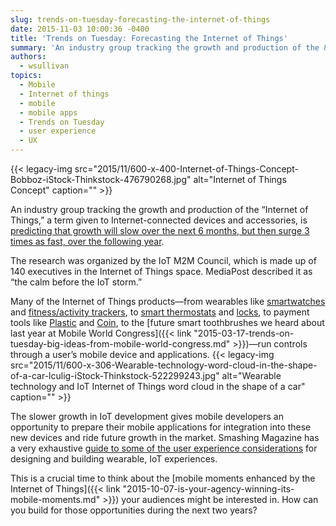 ```yaml
---
slug: trends-on-tuesday-forecasting-the-internet-of-things
date: 2015-11-03 10:00:36 -0400
title: 'Trends on Tuesday: Forecasting the Internet of Things'
summary: 'An industry group tracking the growth and production of the &ldquo;Internet of Things,&rdquo; a term given to Internet-connected devices and accessories, is predicting that growth will slow over the next 6 months, but then surge 3 times as fast, over the following year. The research was organized by the IoT M2M Council, which is made'
authors:
  - wsullivan
topics:
  - Mobile
  - Internet of things
  - mobile
  - mobile apps
  - Trends on Tuesday
  - user experience
  - UX
---
```


{{< legacy-img src="2015/11/600-x-400-Internet-of-Things-Concept-Bobboz-iStock-Thinkstock-476790268.jpg" alt="Internet of Things Concept" caption="" >}} 

An industry group tracking the growth and production of the “Internet of Things,” a term given to Internet-connected devices and accessories, is [predicting that growth will slow over the next 6 months, but then surge 3 times as fast, over the following year](http://www.mediapost.com/publications/article/261161/iot-forecast-4-drop-in-new-projects-then-12-ri.html).

The research was organized by the IoT M2M Council, which is made up of 140 executives in the Internet of Things space. MediaPost described it as “the calm before the IoT storm.”

Many of the Internet of Things products—from wearables like [smartwatches](http://www.apple.com/watch/) and [fitness/activity trackers](http://www.fitbit.com/), to [smart thermostats](https://nest.com/) and [locks](http://august.com/), to payment tools like [Plastic](https://plastc.com/) and [Coin](https://onlycoin.com/), to the [future smart toothbrushes we heard about last year at Mobile World Congress]({{< link "2015-03-17-trends-on-tuesday-big-ideas-from-mobile-world-congress.md" >}})—run controls through a user’s mobile device and applications. {{< legacy-img src="2015/11/600-x-306-Wearable-technology-word-cloud-in-the-shape-of-a-car-lculig-iStock-Thinkstock-522299243.jpg" alt="Wearable technology and IoT Internet of Things word cloud in the shape of a car" caption="" >}} 

The slower growth in IoT development gives mobile developers an opportunity to prepare their mobile applications for integration into these new devices and ride future growth in the market. Smashing Magazine has a very exhaustive [guide to some of the user experience considerations](http://www.smashingmagazine.com/2015/10/getting-started-wearables-plan-build-design/) for designing and building wearable, IoT experiences.

This is a crucial time to think about the [mobile moments enhanced by the Internet of Things]({{< link "2015-10-07-is-your-agency-winning-its-mobile-moments.md" >}}) your audiences might be interested in. How can you build for those opportunities during the next two years?